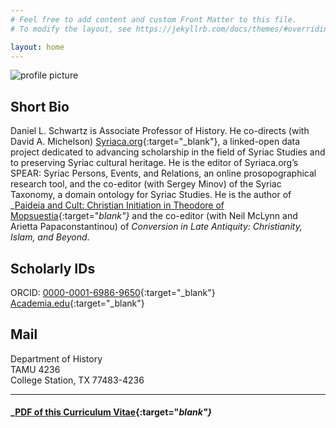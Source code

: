 ```yaml
---
# Feel free to add content and custom Front Matter to this file.
# To modify the layout, see https://jekyllrb.com/docs/themes/#overriding-theme-defaults

layout: home
---
```



![profile picture](/cv/images/headshot2019.jpg)

## Short Bio
Daniel L. Schwartz is Associate Professor of History. He co-directs (with David A. Michelson) 
[Syriaca.org](http://syriaca.org){:target="_blank"}, a linked-open data project dedicated to advancing scholarship 
in the field of Syriac Studies and to preserving Syriac cultural heritage. He is the editor of 
Syriaca.org’s SPEAR: Syriac Persons, Events, and Relations, an online prosopographical research tool, 
and the co-editor (with Sergey Minov) of the Syriac Taxonomy, a domain ontology for Syriac Studies. He is the author of 
_[Paideia and Cult: Christian Initiation in Theodore of Mopsuestia](https://chs.harvard.edu/CHS/article/display/5813.daniel-l-schwartz-paideia-and-cult-christian-initiation-in-theodore-of-mopsuestia){:target="_blank"}_ 
and the co-editor (with Neil McLynn and Arietta Papaconstantinou) of _Conversion in Late Antiquity: 
Christianity, Islam, and Beyond_.
  

## Scholarly IDs

ORCID: [0000-0001-6986-9650](https://orcid.org/0000-0001-6986-9650){:target="_blank"}  
[Academia.edu](https://tamu.academia.edu/DanielSchwartz){:target="_blank"}

## Mail

Department of History  
TAMU 4236  
College Station, TX 77483-4236  

---
#### _[PDF of this Curriculum Vitae](/cv/pdfs/Schwartz_CV_T&P.pdf){:target="_blank"}_

  